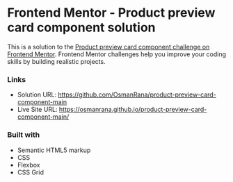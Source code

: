 # Frontend Mentor - Product preview card component solution

This is a solution to the [Product preview card component challenge on Frontend Mentor](https://www.frontendmentor.io/challenges/product-preview-card-component-GO7UmttRfa). Frontend Mentor challenges help you improve your coding skills by building realistic projects. 

### Links

- Solution URL: https://github.com/OsmanRana/product-preview-card-component-main
- Live Site URL: https://osmanrana.github.io/product-preview-card-component-main/

### Built with

- Semantic HTML5 markup
- CSS
- Flexbox
- CSS Grid
